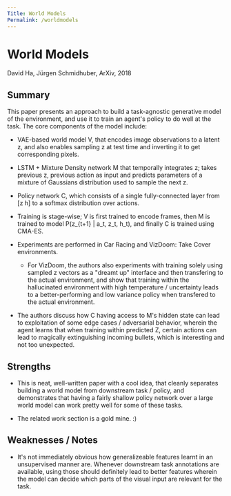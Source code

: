 ```yaml
---
Title: World Models
Permalink: /worldmodels
---
```


# World Models

David Ha, Jürgen Schmidhuber, ArXiv, 2018

## Summary

This paper presents an approach to build a task-agnostic generative model of the
environment, and use it to train an agent's policy to do well at the task. The
core components of the model include:

- VAE-based world model V, that encodes image observations to a latent z,
and also enables sampling z at test time and inverting it to get corresponding pixels.

- LSTM + Mixture Density network M that temporally integrates z; takes previous z, previous action as input
and predicts parameters of a mixture of Gaussians distribution used to sample the next z.

- Policy network C, which consists of a single fully-connected layer from [z h] to
a softmax distribution over actions.

- Training is stage-wise; V is first trained to encode frames, then M is trained to
model P(z_{t+1} | a_t, z_t, h_t), and finally C is trained using CMA-ES.

- Experiments are performed in Car Racing and VizDoom: Take Cover environments.
    - For VizDoom, the authors also experiments with training solely using sampled z vectors as a
    "dreamt up" interface and then transfering to the actual environment, and show that
    training within the hallucinated environment with high temperature / uncertainty
    leads to a better-performing and low variance policy when transfered to the actual environment.

- The authors discuss how C having access to M's hidden state can lead to exploitation
of some edge cases / adversarial behavior, wherein the agent learns that when training
within predicted Z, certain actions can lead to magically extinguishing incoming bullets,
which is interesting and not too unexpected.

## Strengths

- This is neat, well-written paper with a cool idea, that cleanly separates building
a world model from downstream task / policy, and demonstrates that having a fairly shallow
policy network over a large world model can work pretty well for some of these tasks.

- The related work section is a gold mine. :)

## Weaknesses / Notes

- It's not immediately obvious how generalizeable features learnt in an unsupervised
manner are. Whenever downstream task annotations are available, using those should
definitely lead to better features wherein the model can decide which parts of the visual
input are relevant for the task.
